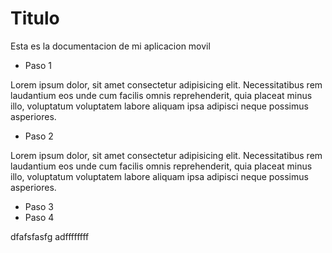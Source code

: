 # Titulo

Esta es la documentacion de mi aplicacion movil

- Paso 1

Lorem ipsum dolor, sit amet consectetur adipisicing elit. Necessitatibus rem laudantium eos unde cum facilis omnis reprehenderit, quia placeat minus illo, voluptatum voluptatem labore aliquam ipsa adipisci neque possimus asperiores.

- Paso 2

Lorem ipsum dolor, sit amet consectetur adipisicing elit. Necessitatibus rem laudantium eos unde cum facilis omnis reprehenderit, quia placeat minus illo, voluptatum voluptatem labore aliquam ipsa adipisci neque possimus asperiores.

- Paso 3
- Paso 4

dfafsfasfg
adffffffff